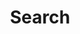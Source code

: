 ---
title: "Search"
slug: "search"
layout: "page/search"
outputs:
    - html
    - json
menu:
    main:
        weight: -60
        pre: search
---